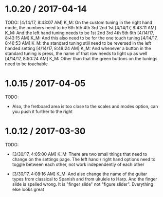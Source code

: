   
1.0.20 / 2017-04-14
==================

TODO:
[4/14/17, 8:43:07 AM] K_M: On the custom tuning in the right hand mode,  the numbers need to be 6th 5th 4th 3rd 2nd 1st
[4/14/17, 8:43:11 AM] K_M: And the left hand tuning needs to be 1st 2nd 3rd 4th 5th 6th
[4/14/17, 8:43:15 AM] K_M: And this also need to be for the one touch tuning
[4/14/17, 8:46:53 AM] K_M: the standard tuning still need to be reversed in the left handed setting
[4/14/17, 8:48:24 AM] K_M: And whenever a button in the standard tuning is press, the name of that row needs to light up as well
[4/14/17, 8:50:24 AM] K_M: Other than that the green buttons on the tunings need to be touchable


1.0.15 / 2017-04-05
==================

TODO: 
* Also, the fretboard area is too close to the scales and modes option, can you push it further to the right



1.0.12 / 2017-03-30
==================

TODO: 
* [3/30/17, 4:05:00 AM] K_M: There are two small things that need to change on the settings page.
    The left hand / right hand options need to toggle between each other, not work independently of each other

* [3/30/17, 4:08:16 AM] K_M:
      And also change the name of the guitar types from classical to Spanish and from ukulele to Harp.
      And the finger slide is spelled wrong. It is "finger slide" not "figure slider". Everything else looks great
